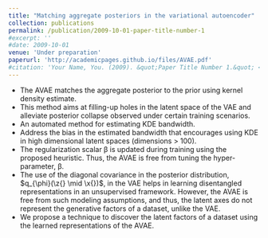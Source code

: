 ```yaml
---
title: "Matching aggregate posteriors in the variational autoencoder"
collection: publications
permalink: /publication/2009-10-01-paper-title-number-1
#excerpt: ''
#date: 2009-10-01
venue: 'Under preparation'
paperurl: 'http://academicpages.github.io/files/AVAE.pdf'
#citation: 'Your Name, You. (2009). &quot;Paper Title Number 1.&quot; <i>Journal 1</i>. 1(1).'
---
```


* The AVAE matches the aggregate posterior to the prior using kernel density estimate. 
* This method aims at filling-up holes in the latent space of the VAE and alleviate posterior collapse observed under certain training scenarios.
* An automated method for estimating KDE bandwidth.
* Address the bias in the estimated bandwidth that encourages using KDE in high dimensional latent spaces (dimensions > 100).
* The regularization scalar β is updated during training using the proposed heuristic. Thus, the AVAE is free from tuning the hyper-parameter, β.
* The use of the diagonal covariance in the posterior distribution, $q_{\phi}(\z{} \mid \x{})$, in the VAE helps in learning disentangled representations in an unsupervised framework. However, the AVAE is free from such modeling assumptions, and thus, the latent axes do not represent the generative factors of a dataset, unlike the VAE.
* We propose a technique to discover the latent factors of a dataset using the learned representations of the AVAE.
